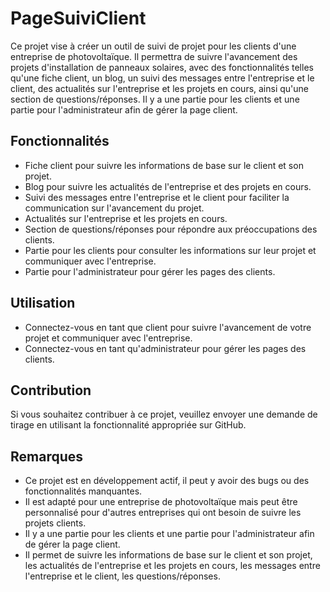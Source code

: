# PageSuiviClient

Ce projet vise à créer un outil de suivi de projet pour les clients d'une entreprise de photovoltaïque. Il permettra de suivre l'avancement des projets d'installation de panneaux solaires, avec des fonctionnalités telles qu'une fiche client, un blog, un suivi des messages entre l'entreprise et le client, des actualités sur l'entreprise et les projets en cours, ainsi qu'une section de questions/réponses. Il y a une partie pour les clients et une partie pour l'administrateur afin de gérer la page client.

## Fonctionnalités

- Fiche client pour suivre les informations de base sur le client et son projet.
- Blog pour suivre les actualités de l'entreprise et des projets en cours.
- Suivi des messages entre l'entreprise et le client pour faciliter la communication sur l'avancement du projet.
- Actualités sur l'entreprise et les projets en cours.
- Section de questions/réponses pour répondre aux préoccupations des clients.
- Partie pour les clients pour consulter les informations sur leur projet et communiquer avec l'entreprise.
- Partie pour l'administrateur pour gérer les pages des clients.

## Utilisation

- Connectez-vous en tant que client pour suivre l'avancement de votre projet et communiquer avec l'entreprise.
- Connectez-vous en tant qu'administrateur pour gérer les pages des clients.

## Contribution

Si vous souhaitez contribuer à ce projet, veuillez envoyer une demande de tirage en utilisant la fonctionnalité appropriée sur GitHub.

## Remarques

- Ce projet est en développement actif, il peut y avoir des bugs ou des fonctionnalités manquantes.
- Il est adapté pour une entreprise de photovoltaïque mais peut être personnalisé pour d'autres entreprises qui ont besoin de suivre les projets clients.
- Il y a une partie pour les clients et une partie pour l'administrateur afin de gérer la page client.
- Il permet de suivre les informations de base sur le client et son projet, les actualités de l'entreprise et les projets en cours, les messages entre l'entreprise et le client, les questions/réponses.

